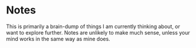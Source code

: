 Notes
=====

This is primarily a brain-dump of things I am currently thinking about, or want to explore further. Notes are unlikely to make much sense, unless your mind works in the same way as mine does.
